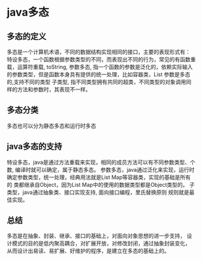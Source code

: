 # java多态
##  多态的定义
多态是一个计算机术语，不同的数据结构实现相同的接口，主要的表现形式有：
特设多态，一个函数根据参数类型的不同，而表现出不同的行为，常见的有函数重载，运算符重载, toString, 
参数多态, 指一个函数的参数是泛化的，依赖实际输入的参数类型，但是函数本身具有提供的统一处理，比如容器类，List 参数是多态的,支持不同的类型
子类型, 指不同类型拥有共同的超类，不同类型的对象调用同样的方法和参数时，其表现不一样。
## 多态分类
多态也可以分为静态多态和运行时多态

## java多态的支持
特设多态，java是通过方法重载来实现，相同的成员方法可以有不同参数类型、个数, 编译时就可以确定，属于静态多态。
参数多态，java通过泛化来实现，运行时确定参数类型，统一处理，经典用法就是List Map等容器类，实现的基础是所有的
类都继承自Object，因为List Map中的使用的数据类型都是Object类型的。
子类型，java通过抽象类、接口实现支持, 面向接口编程，里氏替换原则 规则就是最佳实现。
## 总结
多态是在抽象、封装、继承、接口的基础上，对面向对象思想的进一步支持，
设计模式的目的是低内聚高耦合，对扩展开放，对修改封闭，通过抽象封装变化，
从而设计出易读、易扩展、好维护的程序，是建立在多态的基础上的。

